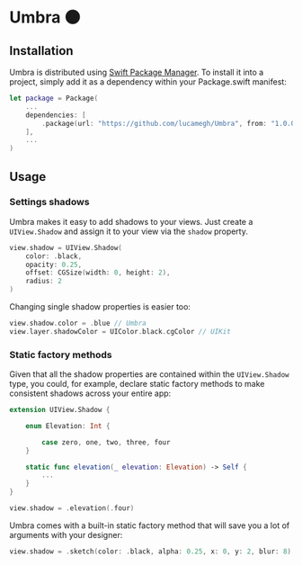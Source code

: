# Umbra 🌑

## Installation

Umbra is distributed using [Swift Package Manager](https://swift.org/package-manager). To install it into a project, simply add it as a dependency within your Package.swift manifest:
```swift
let package = Package(
    ...
    dependencies: [
        .package(url: "https://github.com/lucamegh/Umbra", from: "1.0.0")
    ],
    ...
)
```

## Usage

### Settings shadows

Umbra makes it easy to add shadows to your views. Just create a `UIView.Shadow` and assign it to your view via the `shadow` property.

```swift
view.shadow = UIView.Shadow(
    color: .black,
    opacity: 0.25,
    offset: CGSize(width: 0, height: 2),
    radius: 2
)
```

Changing single shadow properties is easier too:

```swift
view.shadow.color = .blue // Umbra
view.layer.shadowColor = UIColor.black.cgColor // UIKit
```

### Static factory methods

Given that all the shadow properties are contained within the `UIView.Shadow` type, you could, for example, declare static factory methods to make consistent shadows across your entire app:

```swift
extension UIView.Shadow {

    enum Elevation: Int { 

        case zero, one, two, three, four
    }

    static func elevation(_ elevation: Elevation) -> Self {
        ...
    }
}

view.shadow = .elevation(.four)
```

Umbra comes with a built-in static factory method that will save you a lot of arguments with your designer:

```swift
view.shadow = .sketch(color: .black, alpha: 0.25, x: 0, y: 2, blur: 8)
```
